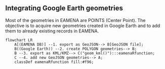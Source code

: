 ## Integrating Google Earth geometries

Most of the geometries in EAMENA are POINTS (Center Point). The objective is to acquire new geometries created in Google Earth and to add them to already existing records in EAMENA.

```mermaid
flowchart LR
    A[(EAMENA DB)] --1. export as GeoJSON--> B[GeoJSON file];
    B((Google Earth)) --2. create POLYGON geometries--> B;
    B --3. export as KML/KMZ--> C("geom_kml()"):::eamenaRfunction;
    C --4. add new GeoJSON geometries--> A;
    classDef eamenaRfunction fill:#f96;
```